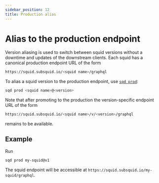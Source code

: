 ```yaml
---
sidebar_position: 12
title: Production alias
---
```


# Alias to the production endpoint

Version aliasing is used to switch between squid versions without a downtime and updates of the downstream clients. 
Each squid has a canonical production endpoint URL of the form
```bash
https://squid.subsquid.io/<squid name>/graphql
```

To alias a squid version to the production endpoint, use [`sqd prod`](/squid-cli/prod):
```bash
sqd prod <squid name>@<version>
```

Note that after promoting to the production the version-specific endpoint URL of the form
```bash
https://squid.subsquid.io/<squid name>/v/<version>/graphql
```
remains to be available.


## Example

Run
```bash
sqd prod my-squid@v1
```

The squid endpoint will be accessible at `https://squid.subsquid.io/my-squid/graphql`.